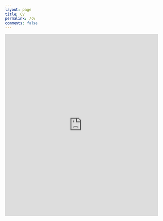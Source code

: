 ```yaml
---
layout: page
title: CV
permalink: /cv
comments: false
---
```


<!---
your comment goes here
and here
<a href="anjugopinath.github.io/resume/cv.pdf" target="_blank">PDF.</a>
-->


<embed src="https://anjugopinath.github.io/resume/cv_new.pdf" type="application/pdf" width="100%" height="600" scrolling="no"/>


